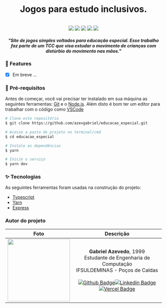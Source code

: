 <h1 align="center">
   Jogos para estudo inclusivos.
</h1>

<p align="center">
  <br>
  <img src="https://img.shields.io/github/languages/top/azevgabriel/educacao_especial">
  <img src="https://img.shields.io/github/issues/azevgabriel/educacao_especial">
  <img src="https://img.shields.io/github/forks/azevgabriel/educacao_especial">
  <img src="https://img.shields.io/github/stars/azevgabriel/educacao_especial">
  <img src="https://img.shields.io/static/v1?label=license&message=MIT&color=E51C44">
</p>

<h4 align="center">
<i>"Site de jogos simples voltados para educação especial. Esse trabalho faz parte de um TCC que visa estudar o movimento de crianças com distúrbio do movimento nas mãos."</i>
</h4>

### 🤩 Features

 - [x] Em breve ...

### 🗻 Pré-requisitos

Antes de começar, você vai precisar ter instalado em sua máquina as seguintes ferramentas:
[Git](https://git-scm.com) e o [Node.js](https://nodejs.org/en/).
Além disto é bom ter um editor para trabalhar com o código como [VSCode](https://code.visualstudio.com/)

```bash
# Clone este repositório
$ git clone https://github.com/azevgabriel/educacao_especial.git

# Acesse a pasta do projeto no terminal/cmd
$ cd educacao_especial

# Instale as dependências
$ yarn

# Inicie o serviço
$ yarn dev
```

### ✨ Tecnologias

As seguintes ferramentas foram usadas na construção do projeto:

- [Typescript](https://www.typescriptlang.org/)
- [Yarn](https://yarnpkg.com/)
- [Express](https://expressjs.com/pt-br/)

### Autor do projeto

Foto   | Descrição
:---: | :---:
<img src="https://github.com/azevgabriel.png" width="200" height="200"/>| <strong>Gabriel Azevedo</strong>, 1999 </br> Estudante de Engenharia de Computação </br>IFSULDEMINAS - Poços de Caldas</br></br>[![Github Badge](https://img.shields.io/badge/-Github-000?style=flat-square&logo=Github&logoColor=white&link=https://github.com/azevgabriel)](https://github.com/azevgabriel)[![Linkedin Badge](https://img.shields.io/badge/-LinkedIn-blue?style=flat-square&logo=Linkedin&logoColor=white&link=https://www.linkedin.com/in/azevgabriel/)](https://www.linkedin.com/in/azevgabriel/)[![Vercel Badge](https://img.shields.io/badge/-Vercel-blueviolet?style=flat-square&logo=Vercel&link=https://https://vercel.com/azevgabriel/)](https://vercel.com/azevgabriel/)

